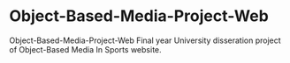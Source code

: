 # Object-Based-Media-Project-Web
Object-Based-Media-Project-Web Final year University disseration project of Object-Based Media In Sports website.
